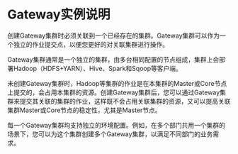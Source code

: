 # Gateway实例说明

创建Gateway集群时必须关联到一个已经存在的集群。Gateway集群可以作为一个独立的作业提交点，以便您更好的对关联集群进行操作。

Gateway集群通常是一个独立的集群，由多台相同配置的节点组成，集群上会部署Hadoop（HDFS+YARN）、Hive、Spark和Sqoop等客户端。

未创建Gateway集群时，Hadoop等集群的作业是在本集群的Master或Core节点上提交的，会占用本集群的资源。创建Gateway集群后，您可以通过Gateway集群来提交其关联的集群的作业，这样既不会占用关联集群的资源，又可以提高关联集群Master或Core节点的稳定性，尤其是Master节点。

每一个Gateway集群均支持独立的环境配置。例如，在多个部门共用一个集群的场景下，您可以为这个集群创建多个Gateway集群，以满足不同部门的业务需求。

